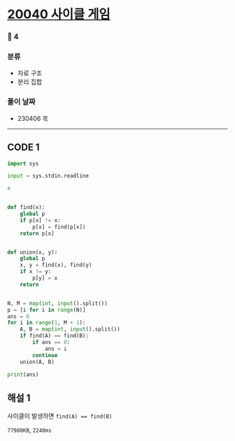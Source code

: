 # [20040 사이클 게임](https://www.acmicpc.net/problem/20040)

### 🥇 4

### 분류

- 자료 구조
- 분리 집합

### 풀이 날짜

- 230406 목

---

## CODE 1

```python
import sys

input = sys.stdin.readline

#


def find(x):
    global p
    if p[x] != x:
        p[x] = find(p[x])
    return p[x]


def union(x, y):
    global p
    x, y = find(x), find(y)
    if x != y:
        p[y] = x
    return


N, M = map(int, input().split())
p = [i for i in range(N)]
ans = 0
for i in range(1, M + 1):
    A, B = map(int, input().split())
    if find(A) == find(B):
        if ans == 0:
            ans = i
        continue
    union(A, B)

print(ans)

```

## 해설 1

사이클이 발생하면 `find(A) == find(B)`

`77980KB`, `2240ms`
